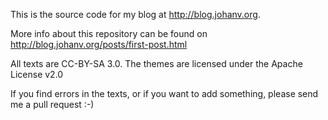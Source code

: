 This is the source code for my blog at
http://blog.johanv.org.

More info about this repository can be found on
http://blog.johanv.org/posts/first-post.html

All texts are CC-BY-SA 3.0.
The themes are licensed under the Apache License v2.0

If you find errors in the texts, or if you want to add something,
please send me a pull request :-)
